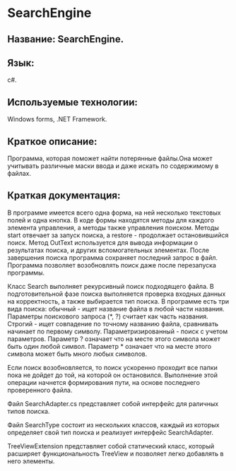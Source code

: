 # SearchEngine

## Название: SearchEngine.

## Язык:
c#.

## Используемые технологии:
Windows forms, .NET Framework.

## Краткое описание:
Программа, которая поможет найти потерянные файлы.Она может учитывать различные маски ввода и даже искать по содержимому в файлах.

## Краткая документация:
В программе имеется всего одна форма, на ней несколько текстовых полей и одна кнопка. В коде формы находятся методы для каждого элемента управления, а методы также управления поиском.
Методы start отвечает за запуск поиска, а restore - продолжает остановившийся поиск. Метод OutText используется для вывода информации о результатах поиска, и других вспомогательных элементах.
После завершения поиска программа сохраняет последний запрос в файл. Программа позволяет возобновлять поиск даже после перезапуска программы.

Класс Search выполняет рекурсивный поиск подходящего файла. В подготовительной фазе поиска выполняется проверка входных данных на корректность, а также выбирается тип поиска.
В программе есть три вида поиска: обычный - ищет название файла в любой части названия. Параметры поискового запроса (*, ?) считает как часть названия. Строгий - ищет совпадение по точному названию файла, сравнивать начинает по первому символу.
Параметризированный - поиск с учетом параметров. Параметр ? означает что на месте этого символа может быть один любой символ. Параметр * означает что на месте этого символа может быть много любых символов.

Если поиск возобновляется, то поиск ускоренно проходит все папки пока не дойдет до той, на которой он остановился. Выполнение этой операции начнется формирования пути, на основе последнего проверенного файла.

Файл SearchAdapter.cs представляет собой интерфейс для раличных типов поиска.

Файл SearchType состоит из нескольких классов, каждый из которых определяет свой тип поиска и реализует интерфейс SearchAdapter.

TreeViewExtension представляет собой статический класс, который расширяет функциональность TreeView и позволяет легко добавлять в него элементы.
